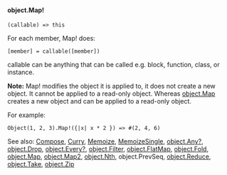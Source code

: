 #### object.Map!

``` suneido
(callable) => this
```

For each member, Map! does:

``` suneido
[member] = callable([member])
```

callable can be anything that can be called e.g. block, function, class, or instance.

**Note:** Map! modifies the object it is applied to, it does not create a new object. It cannot be applied to a read-only object. Whereas [object.Map](<object.Map.md>) creates a new object and can be applied to a read-only object.

For example:

``` suneido
Object(1, 2, 3).Map!({|x| x * 2 }) => #(2, 4, 6)
```


See also:
[Compose](<../Compose.md>),
[Curry](<../Curry.md>),
[Memoize](<../Memoize.md>),
[MemoizeSingle](<../MemoizeSingle.md>),
[object.Any?](<object.Any?.md>),
[object.Drop](<object.Drop.md>),
[object.Every?](<object.Every?.md>),
[object.Filter](<object.Filter.md>),
[object.FlatMap](<object.FlatMap.md>),
[object.Fold](<object.Fold.md>),
[object.Map](<object.Map.md>),
[object.Map2](<object.Map2.md>),
[object.Nth](<object.Nth.md>),
object.PrevSeq,
[object.Reduce](<object.Reduce.md>),
[object.Take](<object.Take.md>),
[object.Zip](<object.Zip.md>)
